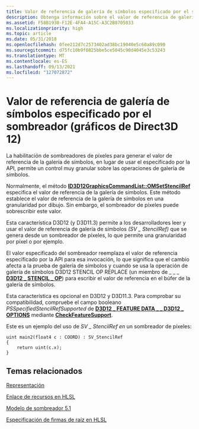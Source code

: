 ```yaml
---
title: Valor de referencia de galería de símbolos especificado por el sombreador (gráficos de Direct3D 12)
description: Obtenga información sobre el valor de referencia de galería de símbolos en gráficos de Direct3D 12. La habilitación de sombreadores de píxeles para usar el valor de referencia de galería de símbolos permite un control preciso sobre las operaciones de galería de símbolos.
ms.assetid: F58B1930-F12E-4FA4-A15C-A3C2B8705033
ms.localizationpriority: high
ms.topic: article
ms.date: 05/31/2018
ms.openlocfilehash: 0fee212d7c2573402ad38bc19040e5c60a89c090
ms.sourcegitcommit: d75fc10b9f0825bbe5ce5045c90d4045e3c53243
ms.translationtype: MT
ms.contentlocale: es-ES
ms.lasthandoff: 09/13/2021
ms.locfileid: "127072872"
---
```

# <a name="shader-specified-stencil-reference-value-direct3d-12-graphics"></a>Valor de referencia de galería de símbolos especificado por el sombreador (gráficos de Direct3D 12)

La habilitación de sombreadores de píxeles para generar el valor de referencia de la galería de símbolos, en lugar de usar el especificado por la API, permite un control muy granular sobre las operaciones de galería de símbolos.

Normalmente, el método [**ID3D12GraphicsCommandList::OMSetStencilRef**](/windows/desktop/api/d3d12/nf-d3d12-id3d12graphicscommandlist-omsetstencilref) especifica el valor de referencia de la galería de símbolos. Este método establece el valor de referencia de la galería de símbolos en una granularidad por dibujo. Sin embargo, el sombreador de píxeles puede sobrescribir este valor.

Esta característica D3D12 (y D3D11.3) permite a los desarrolladores leer y usar el valor de referencia de galería de símbolos *(SV \_ StencilRef)* que se genera desde un sombreador de píxeles, lo que permite una granularidad por píxel o por ejemplo.

El valor especificado del sombreador reemplaza el valor de referencia especificado por la API para esa invocación, lo que significa que el cambio afecta a la prueba de galería de símbolos y cuando se usa la operación de galería de símbolos D3D12 STENCIL OP REPLACE (un miembro de \_ \_ \_ [**D3D12 \_ STENCIL \_ OP**](/windows/desktop/api/d3d12/ne-d3d12-d3d12_stencil_op)) para escribir el valor de referencia en el búfer de la galería de símbolos.

Esta característica es opcional en D3D12 y D3D11.3. Para comprobar su compatibilidad, compruebe el campo booleano *PSSpecifiedStencilRefSupported* de [**D3D12 \_ FEATURE DATA \_ \_ D3D12 \_ OPTIONS**](/windows/desktop/api/d3d12/ns-d3d12-d3d12_feature_data_d3d12_options) mediante [**CheckFeatureSupport**](/windows/desktop/api/d3d12/nf-d3d12-id3d12device-checkfeaturesupport).

Este es un ejemplo del uso de *SV \_ StencilRef en* un sombreador de píxeles:

``` syntax
uint main2(float4 c : COORD) : SV_StencilRef
{
    return uint(c.x);
}
```

## <a name="related-topics"></a>Temas relacionados

<dl> <dt>

[Representación](rendering.md)
</dt> <dt>

[Enlace de recursos en HLSL](resource-binding-in-hlsl.md)
</dt> <dt>

[Modelo de sombreador 5.1](/windows/desktop/direct3dhlsl/shader-model-5-1)
</dt> <dt>

[Especificación de firmas de raíz en HLSL](specifying-root-signatures-in-hlsl.md)
</dt> </dl>

 

 

